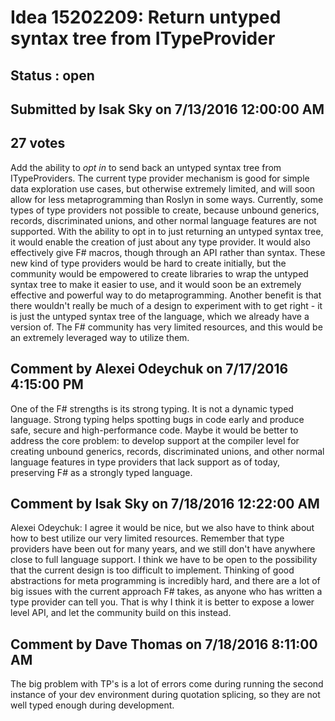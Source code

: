 # Idea 15202209: Return untyped syntax tree from ITypeProvider #

## Status : open

## Submitted by Isak Sky on 7/13/2016 12:00:00 AM

## 27 votes

Add the ability to *opt in* to send back an untyped syntax tree from ITypeProviders. The current type provider mechanism is good for simple data exploration use cases, but otherwise extremely limited, and will soon allow for less metaprogramming than Roslyn in some ways. Currently, some types of type providers not possible to create, because unbound generics, records, discriminated unions, and other normal language features are not supported.
With the ability to opt in to just returning an untyped syntax tree, it would enable the creation of just about any type provider. It would also effectively give F# macros, though through an API rather than syntax.
These new kind of type providers would be hard to create initially, but the community would be empowered to create libraries to wrap the untyped syntax tree to make it easier to use, and it would soon be an extremely effective and powerful way to do metaprogramming.
Another benefit is that there wouldn't really be much of a design to experiment with to get right - it is just the untyped syntax tree of the language, which we already have a version of.
The F# community has very limited resources, and this would be an extremely leveraged way to utilize them.


## Comment by Alexei Odeychuk on 7/17/2016 4:15:00 PM

One of the F# strengths is its strong typing. It is not a dynamic typed language. Strong typing helps spotting bugs in code early and produce safe, secure and high-performance code. Maybe it would be better to address the core problem: to develop support at the compiler level for creating unbound generics, records, discriminated unions, and other normal language features in type providers that lack support as of today, preserving F# as a strongly typed language.

## Comment by Isak Sky on 7/18/2016 12:22:00 AM

Alexei Odeychuk: I agree it would be nice, but we also have to think about how to best utilize our very limited resources. Remember that type providers have been out for many years, and we still don't have anywhere close to full language support. I think we have to be open to the possibility that the current design is too difficult to implement.
Thinking of good abstractions for meta programming is incredibly hard, and there are a lot of big issues with the current approach F# takes, as anyone who has written a type provider can tell you. That is why I think it is better to expose a lower level API, and let the community build on this instead.

## Comment by Dave Thomas on 7/18/2016 8:11:00 AM

The big problem with TP's is a lot of errors come during running the second instance of your dev environment during quotation splicing, so they are not well typed enough during development.
